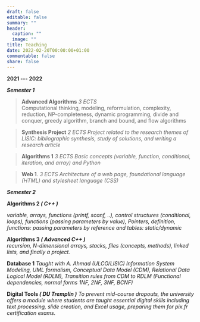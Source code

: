 ```yaml
---
draft: false
editable: false
summary: ""
header:
  caption: ""
  image: ""
title: Teaching
date: 2022-02-20T00:00:00+01:00
commentable: false
share: false
---
```


**2021 --- 2022**

 ***Semester 1***
 
> **Advanced Algorithms**    *3 ECTS*  
> Computational thinking, modeling, reformulation, complexity, reduction, NP-completeness, dynamic programming, divide and conquer, greedy algorithm, branch and bound, and flow algorithms

> **Synthesis Project**   *2 ECTS*
> *Project related to the research themes of LISIC: bibliographic synthesis, study of solutions, and writing a research article* 

> **Algorithms 1**  *3 ECTS*
> *Basic concepts (variable, function, conditional, iteration, and array) and Python*

> **Web 1**. *3 ECTS*
> *Architecture of a web page, foundational language (HTML) and stylesheet language (CSS)*

 ***Semester 2***

**Algorithms 2 *( C++ )*** 

*variable, arrays, functions (printf, scanf, ..), control structures (conditional, loops), functions (passing parameters by value), Pointers, definition, functions: passing parameters by reference and tables: static/dynamic*

**Algorithms 3 *( Advanced C++ )***  
*recursion, N-dimensional arrays, stacks, files (concepts, methods), linked lists, and finally a project.*

**Database 1** *Taught with A. Ahmad (ULCO/LISIC)* 
*Information System Modeling, UML formalism, Conceptual Data Model (CDM), Relational Data Logical Model (RDLM), Transition rules from CDM to RDLM (Functional dependencies, normal forms 1NF, 2NF, 3NF, BCNF)*

**Digital Tools *( DU Tremplin )***
*To prevent mid-course dropouts, the university offers a module where students are taught essential digital skills including text processing, slide creation, and Excel usage, preparing them for pix.fr certification exams.*


